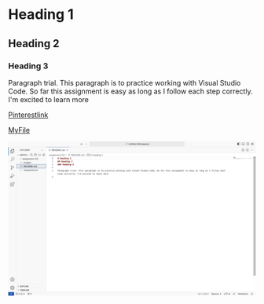 # Heading 1
## Heading 2
### Heading 3

Paragraph trial. This paragraph is to practice working with Visual Studio Code. So far this assignment is easy as long as I follow each step correctly. I'm excited to learn more

[Pinterestlink](https://www.pinterest.com/) 

[MyFile](./responses.txt)

![Screenshot](./images/Assignment-03screenshot.png)

